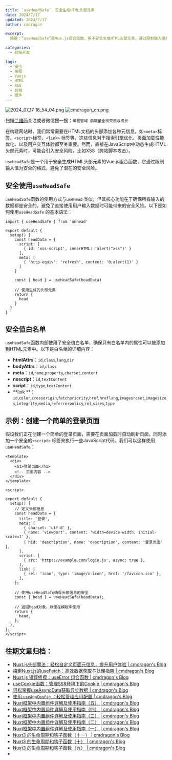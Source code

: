 ```yaml
---
title: `useHeadSafe`：安全生成HTML头部元素
date: 2024/7/17
updated: 2024/7/17
author: cmdragon 

excerpt:
  摘要：“useHeadSafe”是Vue.js组合函数，用于安全生成HTML头部元素，通过限制输入值格式避免XSS等安全风险，提供了安全值白名单确保只有安全属性被添加。

categories:
  - 前端开发

tags:
  - 安全
  - 编程
  - Vuejs
  - HTML
  - XSS
  - 前端
  - 组件
---
```


<img src="https://static.cmdragon.cn/blog/images/2024_07_17 18_54_04.png@blog" title="2024_07_17 18_54_04.png" alt="2024_07_17 18_54_04.png"/>

<img src="https://static.cmdragon.cn/blog/images/cmdragon_cn.png" title="cmdragon_cn.png" alt="cmdragon_cn.png"/>


扫描[二维码](https://static.cmdragon.cn/blog/images/cmdragon_cn.png)关注或者微信搜一搜：`编程智域 前端至全栈交流与成长`

在构建网站时，我们常常需要在HTML文档的头部添加各种元信息，如`<meta>`标签、`<script>`标签、`<link>`
标签等，这些信息对于搜索引擎优化、页面加载性能优化、以及用户交互体验都至关重要。然而，直接在JavaScript中动态生成HTML头部元素时，可能会引入安全风险，比如XSS（跨站脚本攻击）。

`useHeadSafe`是一个用于安全生成HTML头部元素的Vue.js组合函数，它通过限制输入值为安全的格式，避免了潜在的安全风险。

## 安全使用`useHeadSafe`

`useHeadSafe`函数的使用方式与`useHead`
类似，但其核心功能在于确保所有输入的数据都是安全的，避免了直接使用用户输入数据时可能带来的安全风险。以下是如何使用`useHeadSafe`
的基本语法：

```
import { useHeadSafe } from 'unhead'

export default {
  setup() {
    const headData = {
      script: [
        { id: 'xss-script', innerHTML: 'alert("xss")' }
      ],
      meta: [
        { 'http-equiv': 'refresh', content: '0;alert(1)' }
      ]
    }

    const { head } = useHeadSafe(headData)

    // 使用生成的头部元素
    return {
      head
    }
  }
}

```

## 安全值白名单

`useHeadSafe`函数内部使用了安全值白名单，确保只有白名单内的属性可以被添加到HTML元素中。以下是白名单的详细内容：

- **htmlAttrs**：`id`,`class`,`lang`,`dir`
- **bodyAttrs**：`id`,`class`
- **meta**：`id`,`name`,`property`,`charset`,`content`
- **noscript**：`id`,`textContent`
- **script**：`id`,`type`,`textContent`
- **link
  **：`id`,`color`,`crossorigin`,`fetchpriority`,`href`,`hreflang`,`imagesrcset`,`imagesizes`,`integrity`,`media`,`referrerpolicy`,`rel`,`sizes`,`type`

## 示例：创建一个简单的登录页面

假设我们正在创建一个简单的登录页面，需要在页面加载时自动刷新页面，同时添加一个安全的`<script>`
标签来执行一些JavaScript代码。我们可以这样使用`useHeadSafe`：

```
<template>
  <div>
    <h1>登录页面</h1>
    <!-- 页面内容 -->
  </div>
</template>

<script>

export default {
  setup() {
    // 定义头部信息
    const headData = {
      title: '登录',
      meta: [
        { charset: 'utf-8' },
        { name: 'viewport', content: 'width=device-width, initial-scale=1' },
        { hid: 'description', name: 'description', content: '登录页面' },
      ],
      script: [
        { src: 'https://example.com/login.js', async: true },
      ],
      link: [
        { rel: 'icon', type: 'image/x-icon', href: '/favicon.ico' },
      ],
    };

    // 使用useHeadSafe确保头部信息的安全
    const { head } = useHeadSafe(headData);

    // 返回head对象，以便在模板中使用
    return {
      head,
    };
  },
};
</script>
```


## 往期文章归档：

- [Nuxt.js头部魔法：轻松自定义页面元信息，提升用户体验 | cmdragon's Blog](https://blog.cmdragon.cn/posts/28859392f373/)
- [探索Nuxt.js的useFetch：高效数据获取与处理指南 | cmdragon's Blog](https://blog.cmdragon.cn/posts/b4311c856080/)
- [Nuxt.js 错误侦探：useError 组合函数 | cmdragon's Blog](https://blog.cmdragon.cn/posts/a86a834c8e7a/)
- [useCookie函数：管理SSR环境下的Cookie | cmdragon's Blog](https://blog.cmdragon.cn/posts/f36e9827abb4/)
- [轻松掌握useAsyncData获取异步数据 | cmdragon's Blog](https://blog.cmdragon.cn/posts/bdaee7956a6e/)
- [使用 `useAppConfig` ：轻松管理应用配置 | cmdragon's Blog](https://blog.cmdragon.cn/posts/133b896ec704/)
- [Nuxt框架中内置组件详解及使用指南（五） | cmdragon's Blog](https://blog.cmdragon.cn/posts/707e1176ace8/)
- [Nuxt框架中内置组件详解及使用指南（四） | cmdragon's Blog](https://blog.cmdragon.cn/posts/64c74472d95e/)
- [Nuxt框架中内置组件详解及使用指南（三） | cmdragon's Blog](https://blog.cmdragon.cn/posts/0524f12c820c/)
- [Nuxt框架中内置组件详解及使用指南（二） | cmdragon's Blog](https://blog.cmdragon.cn/posts/5c234037b6fe/)
- [Nuxt框架中内置组件详解及使用指南（一） | cmdragon's Blog](https://blog.cmdragon.cn/posts/22a2f8cb2cf0/)
- [Nuxt3 的生命周期和钩子函数（十一） | cmdragon's Blog](https://blog.cmdragon.cn/posts/693a389ead2d/)
- [Nuxt3 的生命周期和钩子函数（十） | cmdragon's Blog](https://blog.cmdragon.cn/posts/2277c22fe47d/)
- [Nuxt3 的生命周期和钩子函数（九） | cmdragon's Blog](https://blog.cmdragon.cn/2024/07/02/front_end/nuxt3%20%E7%9A%84%E7%94%9F%E5%91%BD%E5%91%A8%E6%9C%9F%E5%92%8C%E9%92%A9%E5%AD%90%E5%87%BD%E6%95%B0%EF%BC%88%E4%B9%9D%EF%BC%89%20/)
- 


